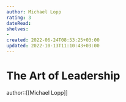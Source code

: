 ```yaml
---
author: Michael Lopp
rating: 3
dateRead: 
shelves: 
- 
created: 2022-06-24T08:53:25+03:00
updated: 2022-10-13T11:10:43+03:00
---
```

# The Art of Leadership

author::[[Michael Lopp]]